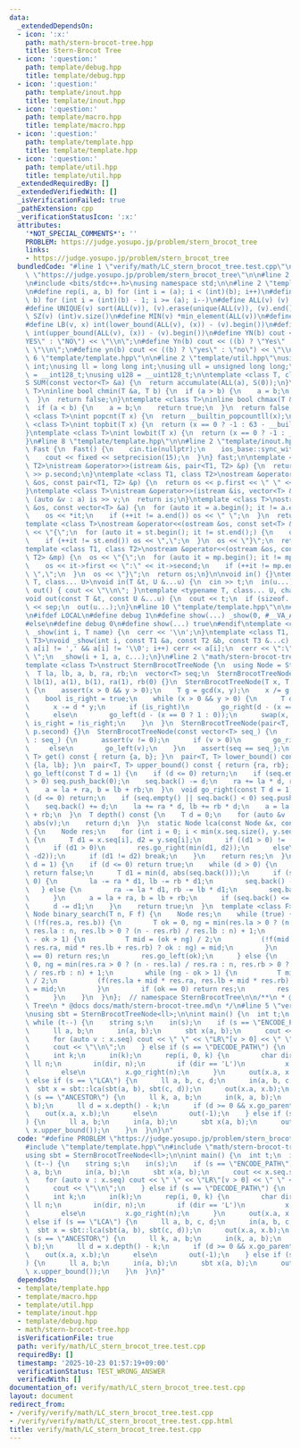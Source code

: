 ```yaml
---
data:
  _extendedDependsOn:
  - icon: ':x:'
    path: math/stern-brocot-tree.hpp
    title: Stern-Brocot Tree
  - icon: ':question:'
    path: template/debug.hpp
    title: template/debug.hpp
  - icon: ':question:'
    path: template/inout.hpp
    title: template/inout.hpp
  - icon: ':question:'
    path: template/macro.hpp
    title: template/macro.hpp
  - icon: ':question:'
    path: template/template.hpp
    title: template/template.hpp
  - icon: ':question:'
    path: template/util.hpp
    title: template/util.hpp
  _extendedRequiredBy: []
  _extendedVerifiedWith: []
  _isVerificationFailed: true
  _pathExtension: cpp
  _verificationStatusIcon: ':x:'
  attributes:
    '*NOT_SPECIAL_COMMENTS*': ''
    PROBLEM: https://judge.yosupo.jp/problem/stern_brocot_tree
    links:
    - https://judge.yosupo.jp/problem/stern_brocot_tree
  bundledCode: "#line 1 \"verify/math/LC_stern_brocot_tree.test.cpp\"\n#define PROBLEM\
    \ \"https://judge.yosupo.jp/problem/stern_brocot_tree\"\n\n#line 2 \"template/template.hpp\"\
    \n#include <bits/stdc++.h>\nusing namespace std;\n\n#line 2 \"template/macro.hpp\"\
    \n#define rep(i, a, b) for (int i = (a); i < (int)(b); i++)\n#define rrep(i, a,\
    \ b) for (int i = (int)(b) - 1; i >= (a); i--)\n#define ALL(v) (v).begin(), (v).end()\n\
    #define UNIQUE(v) sort(ALL(v)), (v).erase(unique(ALL(v)), (v).end())\n#define\
    \ SZ(v) (int)v.size()\n#define MIN(v) *min_element(ALL(v))\n#define MAX(v) *max_element(ALL(v))\n\
    #define LB(v, x) int(lower_bound(ALL(v), (x)) - (v).begin())\n#define UB(v, x)\
    \ int(upper_bound(ALL(v), (x)) - (v).begin())\n#define YN(b) cout << ((b) ? \"\
    YES\" : \"NO\") << \"\\n\";\n#define Yn(b) cout << ((b) ? \"Yes\" : \"No\") <<\
    \ \"\\n\";\n#define yn(b) cout << ((b) ? \"yes\" : \"no\") << \"\\n\";\n#line\
    \ 6 \"template/template.hpp\"\n\n#line 2 \"template/util.hpp\"\nusing uint = unsigned\
    \ int;\nusing ll = long long int;\nusing ull = unsigned long long;\nusing i128\
    \ = __int128_t;\nusing u128 = __uint128_t;\n\ntemplate <class T, class S = T>\n\
    S SUM(const vector<T> &a) {\n  return accumulate(ALL(a), S(0));\n}\ntemplate <class\
    \ T>\ninline bool chmin(T &a, T b) {\n  if (a > b) {\n    a = b;\n    return true;\n\
    \  }\n  return false;\n}\ntemplate <class T>\ninline bool chmax(T &a, T b) {\n\
    \  if (a < b) {\n    a = b;\n    return true;\n  }\n  return false;\n}\n\ntemplate\
    \ <class T>\nint popcnt(T x) {\n  return __builtin_popcountll(x);\n}\ntemplate\
    \ <class T>\nint topbit(T x) {\n  return (x == 0 ? -1 : 63 - __builtin_clzll(x));\n\
    }\ntemplate <class T>\nint lowbit(T x) {\n  return (x == 0 ? -1 : __builtin_ctzll(x));\n\
    }\n#line 8 \"template/template.hpp\"\n\n#line 2 \"template/inout.hpp\"\nstruct\
    \ Fast {\n  Fast() {\n    cin.tie(nullptr);\n    ios_base::sync_with_stdio(false);\n\
    \    cout << fixed << setprecision(15);\n  }\n} fast;\n\ntemplate <class T1, class\
    \ T2>\nistream &operator>>(istream &is, pair<T1, T2> &p) {\n  return is >> p.first\
    \ >> p.second;\n}\ntemplate <class T1, class T2>\nostream &operator<<(ostream\
    \ &os, const pair<T1, T2> &p) {\n  return os << p.first << \" \" << p.second;\n\
    }\ntemplate <class T>\nistream &operator>>(istream &is, vector<T> &a) {\n  for\
    \ (auto &v : a) is >> v;\n  return is;\n}\ntemplate <class T>\nostream &operator<<(ostream\
    \ &os, const vector<T> &a) {\n  for (auto it = a.begin(); it != a.end();) {\n\
    \    os << *it;\n    if (++it != a.end()) os << \" \";\n  }\n  return os;\n}\n\
    template <class T>\nostream &operator<<(ostream &os, const set<T> &st) {\n  os\
    \ << \"{\";\n  for (auto it = st.begin(); it != st.end();) {\n    os << *it;\n\
    \    if (++it != st.end()) os << \",\";\n  }\n  os << \"}\";\n  return os;\n}\n\
    template <class T1, class T2>\nostream &operator<<(ostream &os, const map<T1,\
    \ T2> &mp) {\n  os << \"{\";\n  for (auto it = mp.begin(); it != mp.end();) {\n\
    \    os << it->first << \":\" << it->second;\n    if (++it != mp.end()) os <<\
    \ \",\";\n  }\n  os << \"}\";\n  return os;\n}\n\nvoid in() {}\ntemplate <typename\
    \ T, class... U>\nvoid in(T &t, U &...u) {\n  cin >> t;\n  in(u...);\n}\nvoid\
    \ out() { cout << \"\\n\"; }\ntemplate <typename T, class... U, char sep = ' '>\n\
    void out(const T &t, const U &...u) {\n  cout << t;\n  if (sizeof...(u)) cout\
    \ << sep;\n  out(u...);\n}\n#line 10 \"template/template.hpp\"\n\n#line 2 \"template/debug.hpp\"\
    \n#ifdef LOCAL\n#define debug 1\n#define show(...) _show(0, #__VA_ARGS__, __VA_ARGS__)\n\
    #else\n#define debug 0\n#define show(...) true\n#endif\ntemplate <class T>\nvoid\
    \ _show(int i, T name) {\n  cerr << '\\n';\n}\ntemplate <class T1, class T2, class...\
    \ T3>\nvoid _show(int i, const T1 &a, const T2 &b, const T3 &...c) {\n  for (;\
    \ a[i] != ',' && a[i] != '\\0'; i++) cerr << a[i];\n  cerr << \":\" << b << \"\
    \ \";\n  _show(i + 1, a, c...);\n}\n#line 2 \"math/stern-brocot-tree.hpp\"\n\n\
    template <class T>\nstruct SternBrocotTreeNode {\n  using Node = SternBrocotTreeNode;\n\
    \  T la, lb, a, b, ra, rb;\n  vector<T> seq;\n  SternBrocotTreeNode() : la(0),\
    \ lb(1), a(1), b(1), ra(1), rb(0) {}\n  SternBrocotTreeNode(T x, T y) : SternBrocotTreeNode()\
    \ {\n    assert(x > 0 && y > 0);\n    T g = gcd(x, y);\n    x /= g, y /= g;\n\
    \    bool is_right = true;\n    while (x > 0 && y > 0) {\n      T d = x / y;\n\
    \      x -= d * y;\n      if (is_right)\n        go_right(d - (x == 0 ? 1 : 0));\n\
    \      else\n        go_left(d - (x == 0 ? 1 : 0));\n      swap(x, y);\n     \
    \ is_right = !is_right;\n    }\n  }\n  SternBrocotTreeNode(pair<T, T> p) : SternBrocotTreeNode(p.first,\
    \ p.second) {}\n  SternBrocotTreeNode(const vector<T> seq_) {\n    for (auto &v\
    \ : seq_) {\n      assert(v != 0);\n      if (v > 0)\n        go_right(v);\n \
    \     else\n        go_left(v);\n    }\n    assert(seq == seq_);\n  }\n  pair<T,\
    \ T> get() const { return {a, b}; }\n  pair<T, T> lower_bound() const { return\
    \ {la, lb}; }\n  pair<T, T> upper_bound() const { return {ra, rb}; }\n\n  void\
    \ go_left(const T d = 1) {\n    if (d <= 0) return;\n    if (seq.empty() || seq.back()\
    \ > 0) seq.push_back(0);\n    seq.back() -= d;\n    ra += la * d, rb += lb * d;\n\
    \    a = la + ra, b = lb + rb;\n  }\n  void go_right(const T d = 1) {\n    if\
    \ (d <= 0) return;\n    if (seq.empty() || seq.back() < 0) seq.push_back(0);\n\
    \    seq.back() += d;\n    la += ra * d, lb += rb * d;\n    a = la + ra, b = lb\
    \ + rb;\n  }\n  T depth() const {\n    T d = 0;\n    for (auto &v : seq) d +=\
    \ abs(v);\n    return d;\n  }\n  static Node lca(const Node &x, const Node &y)\
    \ {\n    Node res;\n    for (int i = 0; i < min(x.seq.size(), y.seq.size()); i++)\
    \ {\n      T d1 = x.seq[i], d2 = y.seq[i];\n      if ((d1 > 0) != (d2 > 0)) break;\n\
    \      if (d1 > 0)\n        res.go_right(min(d1, d2));\n      else\n        res.go_left(min(-d1,\
    \ -d2));\n      if (d1 != d2) break;\n    }\n    return res;\n  }\n  bool go_parent(T\
    \ d = 1) {\n    if (d <= 0) return true;\n    while (d > 0) {\n      if (seq.empty())\
    \ return false;\n      T d1 = min(d, abs(seq.back()));\n      if (seq.back() >\
    \ 0) {\n        la -= ra * d1, lb -= rb * d1;\n        seq.back() -= d1;\n   \
    \   } else {\n        ra -= la * d1, rb -= lb * d1;\n        seq.back() += d1;\n\
    \      }\n      a = la + ra, b = lb + rb;\n      if (seq.back() <= 0) seq.pop_back();\n\
    \      d -= d1;\n    }\n    return true;\n  }\n  template <class F>\n  static\
    \ Node binary_search(T n, F f) {\n    Node res;\n    while (true) {\n      if\
    \ (!f(res.a, res.b)) {\n        T ok = 0, ng = min(res.la > 0 ? (n - res.ra) /\
    \ res.la : n, res.lb > 0 ? (n - res.rb) / res.lb : n) + 1;\n        while (ng\
    \ - ok > 1) {\n          T mid = (ok + ng) / 2;\n          (!f(mid * res.la +\
    \ res.ra, mid * res.lb + res.rb) ? ok : ng) = mid;\n        }\n        if (ok\
    \ == 0) return res;\n        res.go_left(ok);\n      } else {\n        T ok =\
    \ 0, ng = min(res.ra > 0 ? (n - res.la) / res.ra : n, res.rb > 0 ? (n - res.lb)\
    \ / res.rb : n) + 1;\n        while (ng - ok > 1) {\n          T mid = (ok + ng)\
    \ / 2;\n          (f(res.la + mid * res.ra, res.lb + mid * res.rb) ? ok : ng)\
    \ = mid;\n        }\n        if (ok == 0) return res;\n        res.go_left(ok);\n\
    \      }\n    }\n  }\n};  // namespace SternBrocotTree\n\n/**\n * @brief Stern-Brocot\
    \ Tree\n * @docs docs/math/stern-brocot-tree.md\n */\n#line 5 \"verify/math/LC_stern_brocot_tree.test.cpp\"\
    \nusing sbt = SternBrocotTreeNode<ll>;\n\nint main() {\n  int t;\n  in(t);\n \
    \ while (t--) {\n    string s;\n    in(s);\n    if (s == \"ENCODE_PATH\") {\n\
    \      ll a, b;\n      in(a, b);\n      sbt x(a, b);\n      cout << x.seq.size();\n\
    \      for (auto v : x.seq) cout << \" \" << \"LR\"[v > 0] << \" \" << abs(v);\n\
    \      cout << \"\\n\";\n    } else if (s == \"DECODE_PATH\") {\n      sbt x;\n\
    \      int k;\n      in(k);\n      rep(i, 0, k) {\n        char dir;\n       \
    \ ll n;\n        in(dir, n);\n        if (dir == 'L')\n          x.go_left(n);\n\
    \        else\n          x.go_right(n);\n      }\n      out(x.a, x.b);\n    }\
    \ else if (s == \"LCA\") {\n      ll a, b, c, d;\n      in(a, b, c, d);\n    \
    \  sbt x = sbt::lca(sbt(a, b), sbt(c, d));\n      out(x.a, x.b);\n    } else if\
    \ (s == \"ANCESTOR\") {\n      ll k, a, b;\n      in(k, a, b);\n      sbt x(a,\
    \ b);\n      ll d = x.depth() - k;\n      if (d >= 0 && x.go_parent(d))\n    \
    \    out(x.a, x.b);\n      else\n        out(-1);\n    } else if (s == \"RANGE\"\
    ) {\n      ll a, b;\n      in(a, b);\n      sbt x(a, b);\n      out(x.lower_bound(),\
    \ x.upper_bound());\n    }\n  }\n}\n"
  code: "#define PROBLEM \"https://judge.yosupo.jp/problem/stern_brocot_tree\"\n\n\
    #include \"template/template.hpp\"\n#include \"math/stern-brocot-tree.hpp\"\n\
    using sbt = SternBrocotTreeNode<ll>;\n\nint main() {\n  int t;\n  in(t);\n  while\
    \ (t--) {\n    string s;\n    in(s);\n    if (s == \"ENCODE_PATH\") {\n      ll\
    \ a, b;\n      in(a, b);\n      sbt x(a, b);\n      cout << x.seq.size();\n  \
    \    for (auto v : x.seq) cout << \" \" << \"LR\"[v > 0] << \" \" << abs(v);\n\
    \      cout << \"\\n\";\n    } else if (s == \"DECODE_PATH\") {\n      sbt x;\n\
    \      int k;\n      in(k);\n      rep(i, 0, k) {\n        char dir;\n       \
    \ ll n;\n        in(dir, n);\n        if (dir == 'L')\n          x.go_left(n);\n\
    \        else\n          x.go_right(n);\n      }\n      out(x.a, x.b);\n    }\
    \ else if (s == \"LCA\") {\n      ll a, b, c, d;\n      in(a, b, c, d);\n    \
    \  sbt x = sbt::lca(sbt(a, b), sbt(c, d));\n      out(x.a, x.b);\n    } else if\
    \ (s == \"ANCESTOR\") {\n      ll k, a, b;\n      in(k, a, b);\n      sbt x(a,\
    \ b);\n      ll d = x.depth() - k;\n      if (d >= 0 && x.go_parent(d))\n    \
    \    out(x.a, x.b);\n      else\n        out(-1);\n    } else if (s == \"RANGE\"\
    ) {\n      ll a, b;\n      in(a, b);\n      sbt x(a, b);\n      out(x.lower_bound(),\
    \ x.upper_bound());\n    }\n  }\n}"
  dependsOn:
  - template/template.hpp
  - template/macro.hpp
  - template/util.hpp
  - template/inout.hpp
  - template/debug.hpp
  - math/stern-brocot-tree.hpp
  isVerificationFile: true
  path: verify/math/LC_stern_brocot_tree.test.cpp
  requiredBy: []
  timestamp: '2025-10-23 01:57:19+09:00'
  verificationStatus: TEST_WRONG_ANSWER
  verifiedWith: []
documentation_of: verify/math/LC_stern_brocot_tree.test.cpp
layout: document
redirect_from:
- /verify/verify/math/LC_stern_brocot_tree.test.cpp
- /verify/verify/math/LC_stern_brocot_tree.test.cpp.html
title: verify/math/LC_stern_brocot_tree.test.cpp
---
```

